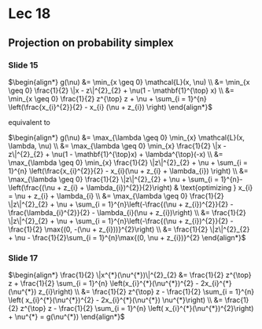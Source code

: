 # Lec 18
## Projection on probability simplex
### Slide 15
$\begin{align*}
    g(\nu) &= \min_{x \geq 0} \mathcal{L}(x, \nu)
    \\
    &= \min_{x \geq 0} \frac{1}{2} \|x - z\|^{2}_{2} + \nu(1 -
    \mathbf{1}^{\top} x)
    \\
    &= \min_{x \geq 0} \frac{1}{2} z^{\top} z + \nu + \sum_{i = 1}^{n}
    \left(\frac{x_{i}^{2}}{2} - x_{i} (\nu + z_{i}) \right)
\end{align*}$

equivalent to

$\begin{align*}
    g(\nu) &= \max_{\lambda \geq 0} \min_{x} \mathcal{L}(x, \lambda, \nu)
    \\
    &= \max_{\lambda \geq 0} \min_{x} \frac{1}{2} \|x - z\|^{2}_{2} + \nu(1 -
    \mathbf{1}^{\top}x) + \lambda^{\top}(-x)
    \\
    &= \max_{\lambda \geq 0} \min_{x} \frac{1}{2} \|z\|^{2}_{2} + \nu + \sum_{i =
    1}^{n} \left(\frac{x_{i}^{2}}{2} - x_{i}(\nu + z_{i} + \lambda_{i}) \right)
    \\
    &= \max_{\lambda \geq 0} \frac{1}{2} \|z\|^{2}_{2} + \nu + \sum_{i =
    1}^{n}-\left(\frac{(\nu + z_{i} + \lambda_{i})^{2}}{2}\right) &
    \text{optimizing } x_{i} = \nu + z_{i} + \lambda_{i}
    \\
    &= \max_{\lambda \geq 0} \frac{1}{2} \|z\|^{2}_{2} + \nu + \sum_{i =
    1}^{n}\left(-\frac{(\nu + z_{i})^{2}}{2} - \frac{\lambda_{i}^{2}}{2} -
    \lambda_{i}(\nu + z_{i})\right)
    \\
    &= \frac{1}{2} \|z\|^{2}_{2} + \nu + \sum_{i =
    1}^{n}\left(-\frac{(\nu + z_{i})^{2}}{2} - \frac{1}{2} \max{(0, -(\nu +
    z_{i}))}^{2}\right)
    \\
    &= \frac{1}{2} \|z\|^{2}_{2} + \nu - \frac{1}{2}\sum_{i =
    1}^{n}\max{(0, \nu + z_{i})}^{2}
\end{align*}$

### Slide 17
$\begin{align*}
    \frac{1}{2} \|x^{*}(\nu^{*})\|^{2}_{2} &= \frac{1}{2} z^{\top} z +
    \frac{1}{2} \sum_{i = 1}^{n} \left(x_{i}^{*}(\nu^{*})^{2} -
    2x_{i}^{*}(\nu^{*}) z_{i}\right)
    \\
    &= \frac{1}{2} z^{\top} z - \frac{1}{2} \sum_{i = 1}^{n} \left(
    x_{i}^{*}(\nu^{*})^{2} - 2x_{i}^{*}(\nu^{*}) \nu^{*}\right)
    \\
    &= \frac{1}{2} z^{\top} z - \frac{1}{2} \sum_{i = 1}^{n} \left(
    x_{i}^{*}(\nu^{*})^{2}\right) + \nu^{*} = g(\nu^{*})
\end{align*}$
